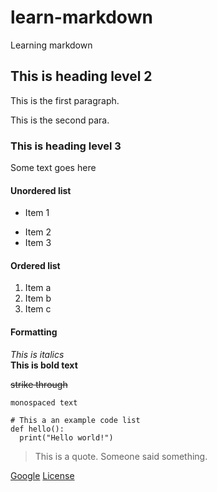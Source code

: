 # learn-markdown
Learning markdown

## This is heading level 2 
This is the first paragraph.

This is the second para.

### This is heading level 3
Some text goes here

#### Unordered list
+ Item 1
- Item 2
- Item 3

#### Ordered list
1. Item a
2. Item b
3. Item c

#### Formatting
*This is italics*<br>
**This is bold text**

~~strike through~~

`monospaced text`

```
# This a an example code list
def hello():
  print("Hello world!")
```

> This is a quote. Someone said something.

[Google](https://www.google.com)
[License](./LICENSE)
